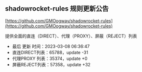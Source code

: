 ## shadowrocket-rules 规则更新公告

[https://github.com/GMOogway/shadowrocket-rules](https://github.com/GMOogway/shadowrocket-rules)

提供全面的直连（DIRECT）、代理（PROXY）、屏蔽（REJECT）列表
- 最后 更新 时间：2023-03-08 06:36:47
- 直连DIRECT列表：65788，update -31
- 代理PROXY 列表：35374，update +0
- 屏蔽REJECT列表：57358，update +32
